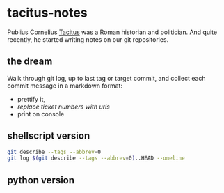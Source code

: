 # tacitus-notes

Publius Cornelius [Tacitus](https://en.wikipedia.org/wiki/Tacitus) was a Roman
historian and politician. And quite recently, he started writing notes on our git
repositories.


## the dream

Walk through git log, up to last tag or target commit, and collect each commit
message in a markdown format:
- prettify it,
- *replace ticket numbers with urls*
- print on console

## shellscript version

```bash
git describe --tags --abbrev=0
git log $(git describe --tags --abbrev=0)..HEAD --oneline
```


## python version

